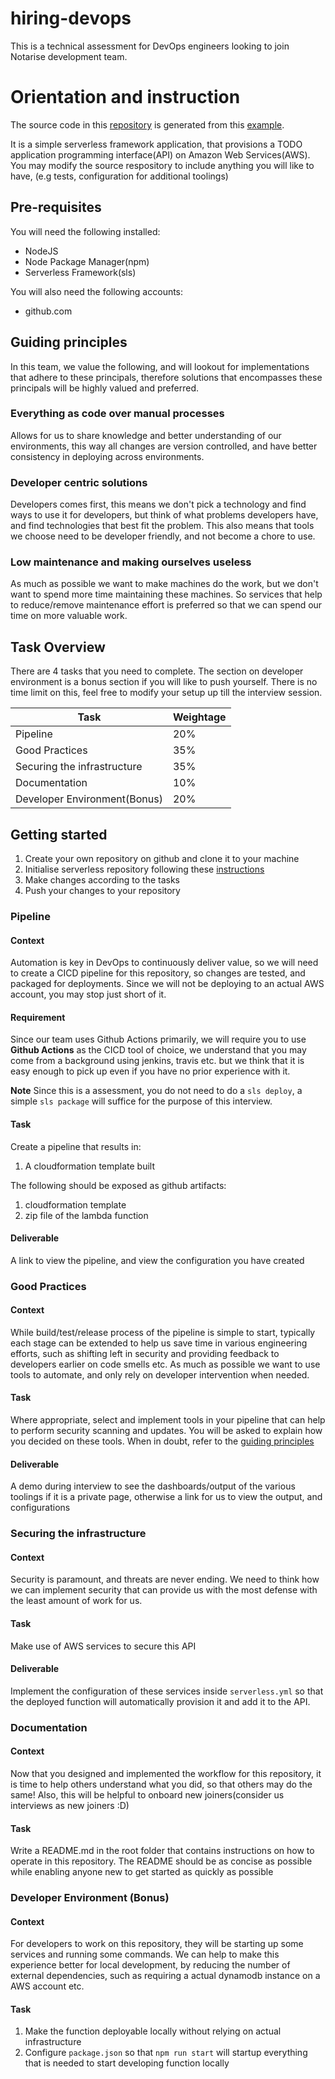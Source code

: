 # hiring-devops

This is a technical assessment for DevOps engineers looking to join Notarise development team.

# Orientation and instruction

The source code in this [repository](./aws-node-rest-api-with-dynamodb-and-offline/) is generated from this [example](https://www.serverless.com/examples/aws-node-rest-api-with-dynamodb-and-offline).

It is a simple serverless framework application, that provisions a TODO application programming interface(API) on Amazon Web Services(AWS). You may modify the source respository to include anything you will like to have, (e.g tests, configuration for additional toolings)

## Pre-requisites

You will need the following installed:

- NodeJS
- Node Package Manager(npm)
- Serverless Framework(sls)

You will also need the following accounts:

- github.com

## Guiding principles

In this team, we value the following, and will lookout for implementations that adhere to these principals, therefore solutions that encompasses these principals will be highly valued and preferred.

### Everything as code over manual processes

Allows for us to share knowledge and better understanding of our environments, this way all changes are version controlled, and have better consistency in deploying across environments.

### Developer centric solutions

Developers comes first, this means we don't pick a technology and find ways to use it for developers, but think of what problems developers have, and find technologies that best fit the problem. This also means that tools we choose need to be developer friendly, and not become a chore to use.

### Low maintenance and making ourselves useless

As much as possible we want to make machines do the work, but we don't want to spend more time maintaining these machines. So services that help to reduce/remove maintenance effort is preferred so that we can spend our time on more valuable work.

###

## Task Overview

There are 4 tasks that you need to complete. The section on developer environment is a bonus section if you will like to push yourself. There is no time limit on this, feel free to modify your setup up till the interview session.

| Task                         | Weightage |
| ---------------------------- | --------- |
| Pipeline                     | 20%       |
| Good Practices               | 35%       |
| Securing the infrastructure  | 35%       |
| Documentation                | 10%       |
| Developer Environment(Bonus) | 20%       |

## Getting started

1. Create your own repository on github and clone it to your machine
2. Initialise serverless repository following these [instructions](https://www.serverless.com/examples/aws-node-rest-api-with-dynamodb-and-offline)
3. Make changes according to the tasks
4. Push your changes to your repository

### Pipeline

#### Context
Automation is key in DevOps to continuously deliver value, so we will need to create a CICD pipeline for this repository, so changes are tested, and packaged for deployments. Since we will not be deploying to an actual AWS account, you may stop just short of it.

#### Requirement

Since our team uses Github Actions primarily, we will require you to use **Github Actions** as the CICD tool of choice, we understand that you may come from a background using jenkins, travis etc. but we think that it is easy enough to pick up even if you have no prior experience with it.

**Note**
Since this is a assessment, you do not need to do a `sls deploy`, a simple `sls package` will suffice for the purpose of this interview.

#### Task

Create a pipeline that results in:

1. A cloudformation template built

The following should be exposed as github artifacts:

1. cloudformation template
2. zip file of the lambda function

#### Deliverable

A link to view the pipeline, and view the configuration you have created

### Good Practices

#### Context

While build/test/release process of the pipeline is simple to start, typically each stage can be extended to help us save time in various engineering efforts, such as shifting left in security and providing feedback to developers earlier on code smells etc. As much as possible we want to use tools to automate, and only rely on developer intervention when needed.

#### Task

Where appropriate, select and implement tools in your pipeline that can help to perform security scanning and updates. You will be asked to explain how you decided on these tools. When in doubt, refer to the [guiding principles](#guiding-principles)

#### Deliverable

A demo during interview to see the dashboards/output of the various toolings if it is a private page, otherwise a link for us to view the output, and configurations

### Securing the infrastructure

#### Context

Security is paramount, and threats are never ending. We need to think how we can implement security that can provide us with the most defense with the least amount of work for us.

#### Task

Make use of AWS services to secure this API

#### Deliverable

Implement the configuration of these services inside `serverless.yml` so that the deployed function will automatically provision it and add it to the API.

### Documentation

#### Context

Now that you designed and implemented the workflow for this repository, it is time to help others understand what you did, so that others may do the same! Also, this will be helpful to onboard new joiners(consider us interviews as new joiners :D)

#### Task

Write a README.md in the root folder that contains instructions on how to operate in this repository. The README should be as concise as possible while enabling anyone new to get started as quickly as possible

### Developer Environment (Bonus)

#### Context

For developers to work on this repository, they will be starting up some services and running some commands. We can help to make this experience better for local development, by reducing the number of external dependencies, such as requiring a actual dynamodb instance on a AWS account etc.

#### Task

1. Make the function deployable locally without relying on actual infrastructure
2. Configure `package.json` so that `npm run start` will startup everything that is needed to start developing function locally

